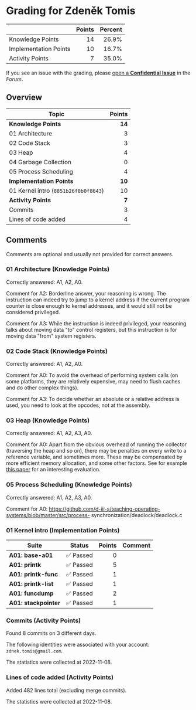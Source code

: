 # Grading for Zdeněk Tomis

|                                                    | Points | Percent |
| -------------------------------------------------- | ------:| -------:|
| Knowledge Points                                   |     14 |   26.9% |
| Implementation Points                              |     10 |   16.7% |
| Activity Points                                    |      7 |   35.0% |



If you see an issue with the grading, please
[open a **Confidential Issue**](https://gitlab.mff.cuni.cz/teaching/nswi004/2022/upstream/forum/-/issues/new?issue[confidential]=true)
in the _Forum_.




## Overview

| Topic                                              | Points |
| -------------------------------------------------- | ------:|
| **Knowledge Points**                               | **14** |
| 01 Architecture                                    |      3 |
| 02 Code Stack                                      |      3 |
| 03 Heap                                            |      4 |
| 04 Garbage Collection                              |      0 |
| 05 Process Scheduling                              |      4 |
| **Implementation Points**                          | **10** |
| 01 Kernel intro (`8851b26f8b0f8643`)               |     10 |
| **Activity Points**                                |  **7** |
| Commits                                            |      3 |
| Lines of code added                                |      4 |




## Comments

Comments are optional and usually not provided for correct answers.



### 01 Architecture (Knowledge Points)

Correctly answered: A1, A2, A0.

Comment for A2:
Borderline answer, your reasoning is wrong. The instruction can indeed try to
jump to a kernel address if the current program counter is close enough to
kernel addresses, and it would still not be considered privileged.

Comment for A3:
While the instruction is indeed privileged, your reasoning talks about moving
data "to" control registers, but this instruction is for moving data "from"
system registers.

### 02 Code Stack (Knowledge Points)

Correctly answered: A1, A2, A0.

Comment for A0:
To avoid the overhead of performing system calls (on some platforms, they are
relatively expensive, may need to flush caches and do other complex things).

Comment for A3:
To decide whether an absolute or a relative address is used, you need to look
at the opcodes, not at the assembly.

### 03 Heap (Knowledge Points)

Correctly answered: A1, A2, A3, A0.

Comment for A0:
Apart from the obvious overhead of running the collector (traversing the heap
and so on), there may be penalties on every write to a reference variable, and
sometimes more. These may be compensated by more efficient memory allocation,
and some other factors. See for example [this
paper](https://people.cs.umass.edu/~emery/pubs/gcvsmalloc.pdf) for an
interesting evaluation.

### 05 Process Scheduling (Knowledge Points)

Correctly answered: A1, A2, A3, A0.

Comment for A0:
https://github.com/d-iii-s/teaching-operating-systems/blob/master/src/process-
synchronization/deadlock/deadlock.c

### 01 Kernel intro (Implementation Points)

| Suite                     | Status      | Points | Comment                                       |
| ------------------------- | ----------- | ------:| --------------------------------------------- |
| **A01: base-a01**         | ✅ Passed   |      0 |                                               |
| **A01: printk**           | ✅ Passed   |      5 |                                               |
| **A01: printk-func**      | ✅ Passed   |      1 |                                               |
| **A01: printk-list**      | ✅ Passed   |      1 |                                               |
| **A01: funcdump**         | ✅ Passed   |      2 |                                               |
| **A01: stackpointer**     | ✅ Passed   |      1 |                                               |

### Commits (Activity Points)

Found 8 commits on 3 different days.

The following identities were associated with your account:
`zdnek.tomis@gmail.com`.

The statistics were collected at 2022-11-08.

### Lines of code added (Activity Points)

Added 482 lines total (excluding merge commits).

The statistics were collected at 2022-11-08.

